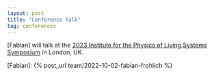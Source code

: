 ```yaml
---
layout: post
title: "Conference Talk"
tag: conferences
---
```

[Fabian] will talk at the [2023 Institute for the Physics of Living Systems Symposium](https://www.ucl.ac.uk/physics-living-systems/events/2023/may/ucl-institute-physics-living-systems-annual-symposium-2023) in London, UK.

[Fabian]: {% post_url team/2022-10-02-fabian-frohlich %}
